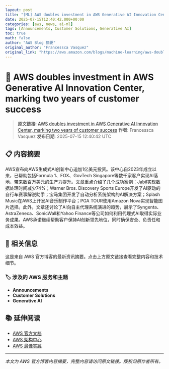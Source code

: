 ```yaml
---
layout: post
title: "[ML] AWS doubles investment in AWS Generative AI Innovation Center, marking two years of customer success"
date: 2025-07-15T12:40:42.000+00:00
categories: [aws, news, ai-ml]
tags: [Announcements, Customer Solutions, Generative AI]
toc: true
math: false
author: "AWS Blog 摘要"
original_author: "Francessca Vasquez"
original_link: "https://aws.amazon.com/blogs/machine-learning/aws-doubles-investment-in-aws-generative-ai-innovation-center-marking-two-years-of-customer-success/"
---
```


# 📰 AWS doubles investment in AWS Generative AI Innovation Center, marking two years of customer success

> **原文链接**: [AWS doubles investment in AWS Generative AI Innovation Center, marking two years of customer success](https://aws.amazon.com/blogs/machine-learning/aws-doubles-investment-in-aws-generative-ai-innovation-center-marking-two-years-of-customer-success/)
> **作者**: Francessca Vasquez
> **发布日期**: 2025-07-15 12:40:42 UTC

## 📋 内容摘要

AWS宣布向AWS生成式AI创新中心追加1亿美元投资。该中心自2023年成立以来，已帮助包括Formula 1、FOX、GovTech Singapore等数千家客户实现AI落地，带来数百万美元的生产力提升。文章重点介绍了几个成功案例：Jabil实现数据处理时间减少74%；Warner Bros. Discovery Sports Europe开发了AI驱动的自行车赛事解说助手；宝马集团开发了自动分析系统架构的AI解决方案；Splash Music在AWS上开发AI音乐制作平台；PGA TOUR使用Amazon Nova实现智能图片选择。此外，文章还讨论了AI向自主代理系统演进的趋势，展示了Syngenta、AstraZeneca、SonicWall和Yahoo Finance等公司如何利用代理式AI取得实际业务成果。AWS承诺继续帮助客户保持AI创新领先地位，同时确保安全、负责任和成本效益。

## 🔗 相关信息

这是来自 AWS 官方博客的最新资讯摘要。点击上方原文链接查看完整内容和技术细节。

### 🏷️ 涉及的 AWS 服务和主题

- **Announcements**
- **Customer Solutions**
- **Generative AI**

## 📚 延伸阅读

- [AWS 官方文档](https://docs.aws.amazon.com/)
- [AWS 架构中心](https://aws.amazon.com/architecture/)
- [AWS 最佳实践](https://aws.amazon.com/architecture/well-architected/)

---

*本文为 AWS 官方博客内容摘要，完整内容请访问原文链接。版权归原作者所有。*